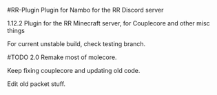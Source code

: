 #RR-Plugin
Plugin for Nambo for the RR Discord server

1.12.2 Plugin for the RR Minecraft server, for Couplecore and other misc things

For current unstable build, check testing branch.

#TODO 2.0
Remake most of molecore.

Keep fixing couplecore and updating old code.

Edit old packet stuff.